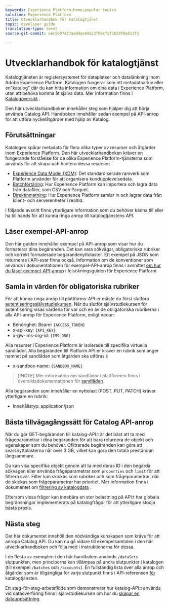 ```yaml
---
keywords: Experience Platform;home;popular topics
solution: Experience Platform
title: Utvecklarhandbok för katalogtjänst
topic: developer guide
translation-type: tm+mt
source-git-commit: eec5b07427aa9daa44d23f09cfaf1b38f8e811f3

---
```



# Utvecklarhandbok för katalogtjänst

Katalogtjänsten är registersystemet för dataplatser och datalänkning inom Adobe Experience Platform. Katalogen fungerar som ett metadataarkiv eller en&quot;katalog&quot; där du kan hitta information om dina data i Experience Platform, utan att behöva komma åt själva data. Mer information finns i [Katalogöversikt](../home.md) .

Den här utvecklarhandboken innehåller steg som hjälper dig att börja använda Catalog API. Handboken innehåller sedan exempel på API-anrop för att utföra nyckelåtgärder med hjälp av Katalog.

## Förutsättningar

Katalogen spårar metadata för flera olika typer av resurser och åtgärder inom Experience Platform. Den här utvecklarhandboken kräver en fungerande förståelse för de olika Experience Platform-tjänsterna som används för att skapa och hantera dessa resurser:

* [Experience Data Model (XDM)](../../xdm/home.md): Det standardiserade ramverk som Platform använder för att organisera kundupplevelsedata.
* [Batchförtäring](../../ingestion/batch-ingestion/overview.md): Hur Experience Platform kan importera och lagra data från datafiler, som CSV och Parquet.
* [Direktinmatning](../../ingestion/streaming-ingestion/overview.md): Hur Experience Platform samlar in och lagrar data från klient- och serverenheter i realtid.

I följande avsnitt finns ytterligare information som du behöver känna till eller ha till hands för att kunna ringa anrop till katalogtjänstens API.

## Läser exempel-API-anrop

Den här guiden innehåller exempel på API-anrop som visar hur du formaterar dina begäranden. Det kan vara sökvägar, obligatoriska rubriker och korrekt formaterade begärandenyttolaster. Ett exempel på JSON som returneras i API-svar finns också. Information om de konventioner som används i dokumentationen för exempel-API-anrop finns i avsnittet [om hur du läser exempel-API-anrop](../../landing/troubleshooting.md#how-do-i-format-an-api-request) i felsökningsguiden för Experience Platform.

## Samla in värden för obligatoriska rubriker

För att kunna ringa anrop till plattforms-API:er måste du först slutföra [autentiseringssjälvstudiekursen](../../tutorials/authentication.md). När du slutför självstudiekursen för autentisering visas värdena för var och en av de obligatoriska rubrikerna i alla API-anrop för Experience Platform, enligt nedan:

* Behörighet: Bearer `{ACCESS_TOKEN}`
* x-api-key: `{API_KEY}`
* x-gw-ims-org-id: `{IMS_ORG}`

Alla resurser i Experience Platform är isolerade till specifika virtuella sandlådor. Alla begäranden till Platform API:er kräver en rubrik som anger namnet på sandlådan som åtgärden ska utföras i:

* x-sandbox-name: `{SANDBOX_NAME}`

>[!NOTE] Mer information om sandlådor i plattformen finns i översiktsdokumentationen för [sandlådan](../../sandboxes/home.md).

Alla begäranden som innehåller en nyttolast (POST, PUT, PATCH) kräver ytterligare en rubrik:

* Innehållstyp: application/json

## Bästa tillvägagångssätt för Catalog API-anrop

När du gör GET-begäranden till katalog-API:t är det bäst att ta med frågeparametrar i dina begäranden för att bara returnera de objekt och egenskaper som du behöver. Ofiltrerade begäranden kan göra att svarsnyttolasterna når över 3 GB, vilket kan göra den totala prestandan långsammare.

Du kan visa specifika objekt genom att ta med deras ID i den begärda sökvägen eller använda frågeparametrar som `properties` och `limit` för att filtrera svar. Filter kan skickas som rubriker och som frågeparametrar, där de skickas som frågeparametrar har prioritet. Mer information finns i dokumentet om [filtrering av katalogdata](filter-data.md) .

Eftersom vissa frågor kan innebära en stor belastning på API:t har globala begränsningar implementerats på katalogfrågor för att ytterligare stödja bästa praxis.

## Nästa steg

Det här dokumentet innehöll den nödvändiga kunskapen som krävs för att anropa Catalog API. Du kan nu gå vidare till exempelsamtalen i den här utvecklarhandboken och följa med i instruktionerna för dessa.

I de flesta av exemplen i den här handboken används `/dataSets` slutpunkten, men principerna kan tillämpas på andra slutpunkter i katalogen (till exempel `/batches` och `/accounts`). En fullständig lista över alla anrop och åtgärder som är tillgängliga för varje slutpunkt finns i API-referensen [för](https://www.adobe.io/apis/experienceplatform/home/api-reference.html#!acpdr/swagger-specs/catalog.yaml) katalogtjänsten.

Ett steg-för-steg-arbetsflöde som demonstrerar hur katalog-API:t används vid dataöverföring finns i självstudiekursen om hur du [skapar en datauppsättning](../datasets/create.md).
